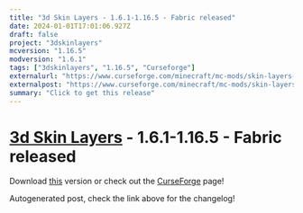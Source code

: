 ```yaml
---
title: "3d Skin Layers - 1.6.1-1.16.5 - Fabric released"
date: 2024-01-01T17:01:06.927Z
draft: false
project: "3dskinlayers"
mcversion: "1.16.5"
modversion: "1.6.1"
tags: ["3dskinlayers", "1.16.5", "Curseforge"]
externalurl: "https://www.curseforge.com/minecraft/mc-mods/skin-layers-3d/files/4999547"
externalpost: "https://www.curseforge.com/minecraft/mc-mods/skin-layers-3d/files/4999547"
summary: "Click to get this release"
---
```

# [3d Skin Layers](/project/3dskinlayers) - 1.6.1-1.16.5 - Fabric released
Download [this](https://www.curseforge.com/minecraft/mc-mods/skin-layers-3d/files/4999547) version or check out the [CurseForge](https://www.curseforge.com/minecraft/mc-mods/skin-layers-3d) page!

Autogenerated post, check the link above for the changelog!
